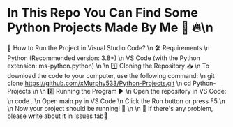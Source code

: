 # In This Repo You Can Find Some Python Projects Made By Me 🐍 🔥\n
🚀 How to Run the Project in Visual Studio Code? \n
🛠 Requirements \n
Python (Recommended version: 3.8+) \n
VS Code (with the Python extension: ms-python.python) \n
\n
1️⃣ Cloning the Repository 📥 \n
To download the code to your computer, use the following command: \n
git clone https://github.com/xMurphy533/Python-Projects.git \n
cd Python-Projects \n
\n
2️⃣ Running the Program ▶️ \n
Open the repository in VS Code: \n
code . \n
Open main.py in VS Code \n
Click the Run button or press F5 \n
\n
Now your project should be running! 🚀 \n
\n
🙏 If there's any problem, please write about it in Issues tab🥺
